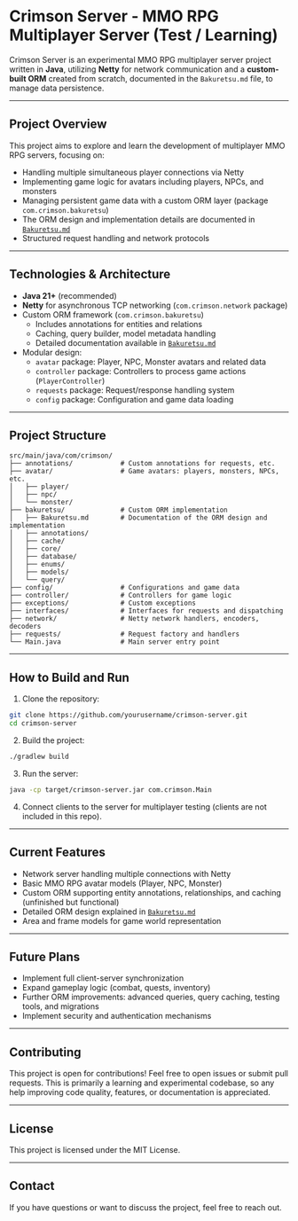 # Crimson Server - MMO RPG Multiplayer Server (Test / Learning)

Crimson Server is an experimental MMO RPG multiplayer server project written in **Java**, utilizing **Netty** for network communication and a **custom-built ORM** created from scratch, documented in the `Bakuretsu.md` file, to manage data persistence.

---

## Project Overview

This project aims to explore and learn the development of multiplayer MMO RPG servers, focusing on:

- Handling multiple simultaneous player connections via Netty
- Implementing game logic for avatars including players, NPCs, and monsters
- Managing persistent game data with a custom ORM layer (package `com.crimson.bakuretsu`)
- The ORM design and implementation details are documented in [`Bakuretsu.md`](src/main/java/com/crimson/bakuretsu/Bakuretsu.md)
- Structured request handling and network protocols

---

## Technologies & Architecture

- **Java 21+** (recommended)
- **Netty** for asynchronous TCP networking (`com.crimson.network` package)
- Custom ORM framework (`com.crimson.bakuretsu`)
  - Includes annotations for entities and relations
  - Caching, query builder, model metadata handling
  - Detailed documentation available in [`Bakuretsu.md`](src/main/java/com/crimson/bakuretsu/Bakuretsu.md)
- Modular design:
  - `avatar` package: Player, NPC, Monster avatars and related data
  - `controller` package: Controllers to process game actions (`PlayerController`)
  - `requests` package: Request/response handling system
  - `config` package: Configuration and game data loading

---

## Project Structure

```
src/main/java/com/crimson/
├── annotations/            # Custom annotations for requests, etc.
├── avatar/                 # Game avatars: players, monsters, NPCs, etc.
│   ├── player/
│   ├── npc/
│   └── monster/
├── bakuretsu/              # Custom ORM implementation
│   ├── Bakuretsu.md        # Documentation of the ORM design and implementation
│   ├── annotations/
│   ├── cache/
│   ├── core/
│   ├── database/
│   ├── enums/
│   ├── models/
│   └── query/
├── config/                 # Configurations and game data
├── controller/             # Controllers for game logic
├── exceptions/             # Custom exceptions
├── interfaces/             # Interfaces for requests and dispatching
├── network/                # Netty network handlers, encoders, decoders
├── requests/               # Request factory and handlers
└── Main.java               # Main server entry point

````

---

## How to Build and Run

1. Clone the repository:

```bash
git clone https://github.com/yourusername/crimson-server.git
cd crimson-server
```

2. Build the project:

```bash
./gradlew build
```

3. Run the server:

 ```bash
java -cp target/crimson-server.jar com.crimson.Main
 ```

4. Connect clients to the server for multiplayer testing (clients are not included in this repo).

---

## Current Features

* Network server handling multiple connections with Netty
* Basic MMO RPG avatar models (Player, NPC, Monster)
* Custom ORM supporting entity annotations, relationships, and caching (unfinished but functional)
* Detailed ORM design explained in [`Bakuretsu.md`](src/main/java/com/crimson/bakuretsu/Bakuretsu.md)
* Area and frame models for game world representation

---

## Future Plans

* Implement full client-server synchronization
* Expand gameplay logic (combat, quests, inventory)
* Further ORM improvements: advanced queries, query caching, testing tools, and migrations
* Implement security and authentication mechanisms

---

## Contributing

This project is open for contributions! Feel free to open issues or submit pull requests. This is primarily a learning and experimental codebase, so any help improving code quality, features, or documentation is appreciated.

---

## License

This project is licensed under the MIT License.

---

## Contact

If you have questions or want to discuss the project, feel free to reach out.
